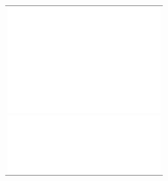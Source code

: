 <table>
  <tr>
    <td><img src="https://raw.githubusercontent.com/jaredkoontz/jaredkoontz/main/metrics.base.svg" alt="ᓚᘏᗢ"></td>
  </tr>
  <tr>
    <td><img src="https://raw.githubusercontent.com/jaredkoontz/jaredkoontz/main/metrics.plugin.languages.indepth.svg" alt="ᓚᘏᗢ"></td>
  </tr>
</table>
